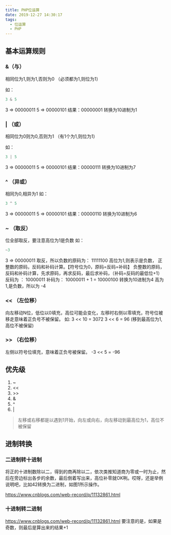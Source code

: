 ```yaml
---
title: PHP位运算
date: 2019-12-27 14:30:17
tags:
  - 位运算
  - PHP
---
```


## 基本运算规则

### &（与）
相同位为1,则为1,否则为0 （必须都为1,则位为1）

如：
```php
3 & 5
```
3 => 00000011
5 => 00000101
结果：00000001 转换为10进制为1

### | （或）
相同位为0则为0,否则为1 （有1个为1,则位为1）

如：
```php
3 | 5
```
3 => 00000011
5 => 00000101
结果：00000111 转换为10进制为7

### ^ （异或）
相同为0,相异为1
如：
```php
3 ^ 5
```
3 => 00000011
5 => 00000101
结果：00000110 转换为10进制为6

### ~ （取反）
位全部取反，要注意高位为1是负数
如：
```php
~3
```
3 => 00000011
取反，所以负数的原码为：
11111100 
高位为1,则表示是负数，
正整数的原码，反码和补码计算。【符号位为0，原码=反码=补码】
负整数的原码，反码和补码计算，先求原码，再求反码，最后求补码，（补码=反码的最低位+1）
反码为 ：
10000011
补码为：
10000011 + 1 = 10000100 转换为10进制为4
高为1,是负数，所以为 -4

### << （左位移）
向左移动N位，低位以0填充，高位可能会变化，左移时右侧以零填充，符号位被移走意味着正负号不被保留。
如:
3 << 10 = 3072
3 << 6 = 96 (移到最高位为1,高位不被保留)


### >> （右位移）
左侧以符号位填充，意味着正负号被保留。
-3 << 5 = -96
## 优先级
1. ~ 
2. <<
3. \>>
4.  &
5.  ^
6.  |

> 左移或右移都是以遇到1开始，向左或向右，向左移动到最高位为1，高位不被保留

## 进制转换

### 二进制转十进制
将正的十进制数除以二，得到的商再除以二，依次类推知道商为零或一时为止，然后在旁边标出各步的余数，最后倒着写出来，高位补零就OK咧。哎呀，还是举例说明吧，比如42转换为二进制，如图1所示操作。

https://www.cnblogs.com/web-record/p/11132861.html

### 十进制转二进制

https://www.cnblogs.com/web-record/p/11132861.html
要注意的是，如果是奇数，则最后是算出来的结果+1
